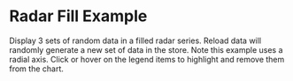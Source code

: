 # Radar Fill Example #

Display 3 sets of random data in a filled radar series. Reload data will randomly generate a new set of data in the store.  Note this example uses a radial axis. Click or hover on the legend items to highlight and remove them from the chart.
